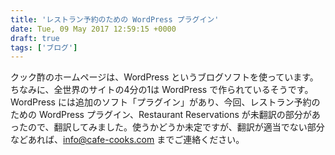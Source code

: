 ```yaml
---
title: 'レストラン予約のための WordPress プラグイン'
date: Tue, 09 May 2017 12:59:15 +0000
draft: true
tags: ['ブログ']
---
```


クック酢のホームページは、WordPress というブログソフトを使っています。ちなみに、全世界のサイトの4分の1は WordPress で作られているそうです。 WordPress には追加のソフト「プラグイン」があり、今回、レストラン予約のための WordPress プラグイン、Restaurant Reservations が未翻訳の部分があったので、翻訳してみました。使うかどうか未定ですが、翻訳が適当でない部分などあれば、info@cafe-cooks.com までご連絡ください。